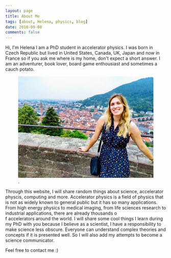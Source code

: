 ```yaml
---
layout: page
title: About Me
tags: [about, Helena, physics, blog]
date: 2018-09-08
comments: false
---
```

    


Hi, I'm Helena I am a PhD student in accelerator physics. I was born in Czech Republic but lived in United States, Canada, UK, Japan and now in France so if you ask me where is my home, don't expect a short answer. I am an adventurer, book lover, board game enthousiast and sometimes a cauch potato.

<figure>
        <a href="/assets/img/posts/ger.jpg"><img src="/assets/img/posts/ger.jpg"></a>
        <figcaption>.</figcaption>
</figure>


Through this website, I will share random things about science, accelerator physcis, computing and more. Accelerator physics is a field of physics that is not as widely known to general public but it has so many applications. From high energy physics to medical imaging, from life sciences research to industrial applications, there are already thousands o\
f accelerators around the world.
I will share some cool things I learn during my PhD with you because I believe as a scientist, I have a responsibility to make science less obscure. Everyone can understand complex theories and concepts if it is presented well. So I will also add my attempts to become a science communicator.

Feel free to contact me :)

